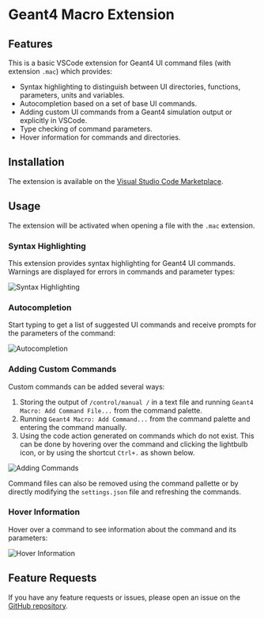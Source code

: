 # Geant4 Macro Extension

## Features

This is a basic VSCode extension for Geant4 UI command files (with extension `.mac`) which provides:

- Syntax highlighting to distinguish between UI directories, functions, parameters, units and variables.
- Autocompletion based on a set of base UI commands.
- Adding custom UI commands from a Geant4 simulation output or explicitly in VSCode.
- Type checking of command parameters.
- Hover information for commands and directories.

## Installation

The extension is available on the [Visual Studio Code Marketplace](https://marketplace.visualstudio.com/items?itemName=jjarchie.geant4-macro-extension).

## Usage

The extension will be activated when opening a file with the `.mac` extension.

### Syntax Highlighting

This extension provides syntax highlighting for Geant4 UI commands. Warnings are displayed for errors in commands and parameter types:

![Syntax Highlighting](images/type-checking.gif)

### Autocompletion

Start typing to get a list of suggested UI commands and receive prompts for the parameters of the command:

![Autocompletion](images/auto-complete.gif)

### Adding Custom Commands

Custom commands can be added several ways:
1. Storing the output of `/control/manual /` in a text file and running `Geant4 Macro: Add Command File...` from the command palette.
2. Running `Geant4 Macro: Add Command...` from the command palette and entering the command manually.
3. Using the code action generated on commands which do not exist. This can be done by hovering over the command and clicking the lightbulb icon, or by using the shortcut `Ctrl+.` as shown below.

![Adding Commands](images/custom-commands.gif)

Command files can also be removed using the command pallette or by directly modifying the `settings.json` file and refreshing the commands.

### Hover Information

Hover over a command to see information about the command and its parameters:

![Hover Information](images/hover.gif)


## Feature Requests

If you have any feature requests or issues, please open an issue on the [GitHub repository](https://github.com/Jjarchie/geant4-macro-extension/issues).
